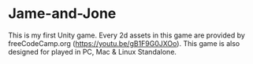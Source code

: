 # Jame-and-Jone
This is my first Unity game. Every 2d assets in this game are provided by freeCodeCamp.org (https://youtu.be/gB1F9G0JXOo). This game is also designed for played in PC, Mac & Linux Standalone.
